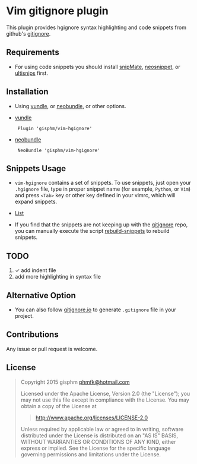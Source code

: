 Vim gitignore plugin
====================

This plugin provides hgignore syntax highlighting and code snippets
from github's [gitignore][7].


Requirements
------------

* For using code snippets you should install
[snipMate][1], [neosnippet][2], or [ultisnips][3] first.


Installation
------------

* Using [vundle][4], or [neobundle][5], or other options.

* [vundle][4]

    ```VimL
     Plugin 'gisphm/vim-hgignore'
    ```

* [neobundle][5]

    ```VimL
     NeoBundle 'gisphm/vim-hgignore'
    ```


Snippets Usage
--------------

* `vim-hgignore` contains a set of snippets. To use snippets,
just open your `.hgignore` file, type in proper snippet name
(for example, `Python`, or `Vim`)
and press `<Tab>` key or other key defined in your vimrc,
which will expand snippets.

* [List](List.md)

* If you find that the snippets are not keeping up with the [gitignore][7] repo,
you can manually execute the script [rebuild-snippets](rebuild-snippets)
to rebuild snippets.


TODO
----

1. ✓ add indent file
2. add more highlighting in syntax file

Alternative Option
--------------

* You can also follow [gitignore.io][6] to generate `.gitignore` file in your project.


Contributions
-------------

Any issue or pull request is welcome.


License
--------
> Copyright 2015 gisphm <phmfk@hotmail.com>
>
> Licensed under the Apache License, Version 2.0 (the "License");
> you may not use this file except in compliance with the License.
> You may obtain a copy of the License at
>
>> http://www.apache.org/licenses/LICENSE-2.0
>
> Unless required by applicable law or agreed to in writing, software
> distributed under the License is distributed on an "AS IS" BASIS,
> WITHOUT WARRANTIES OR CONDITIONS OF ANY KIND, either express or implied.
> See the License for the specific language governing permissions and
> limitations under the License.


[1]: https://github.com/garbas/vim-snipmate
[2]: https://github.com/Shougo/neosnippet.vim
[3]: https://github.com/SirVer/ultisnips
[4]: https://github.com/VundleVim/Vundle.vim
[5]: https://github.com/Shougo/neobundle.vim
[6]: https://www.gitignore.io
[7]: https://github.com/github/gitignore
